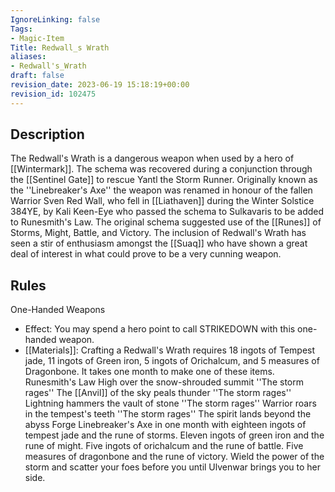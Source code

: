 ```yaml
---
IgnoreLinking: false
Tags:
- Magic-Item
Title: Redwall_s Wrath
aliases:
- Redwall's_Wrath
draft: false
revision_date: 2023-06-19 15:18:19+00:00
revision_id: 102475
---
```


## Description
The Redwall's Wrath is a dangerous weapon when used by a hero of [[Wintermark]]. The schema was recovered during a conjunction through the [[Sentinel Gate]] to rescue Yantl the Storm Runner. Originally known as the ''Linebreaker's Axe'' the weapon was renamed in honour of the fallen Warrior Sven Red Wall, who fell in [[Liathaven]] during the Winter Solstice 384YE, by Kali Keen-Eye who passed the schema to Sulkavaris to be added to Runesmith's Law.
The original schema suggested use of the [[Runes]] of Storms, Might, Battle, and Victory. The inclusion of Redwall's Wrath has seen a stir of enthusiasm amongst the [[Suaq]] who have shown a great deal of interest in what could prove to be a very cunning weapon.
## Rules
One-Handed Weapons
* Effect: You may spend a hero point to call STRIKEDOWN with this one-handed weapon.
* [[Materials]]: Crafting a Redwall's Wrath requires 18 ingots of Tempest jade, 11 ingots of Green iron, 5 ingots of Orichalcum, and 5 measures of Dragonbone. It takes one month to make one of these items.
Runesmith's Law
High over the snow-shrouded summit
''The storm rages''
The [[Anvil]] of the sky peals thunder
''The storm rages''
Lightning hammers the vault of stone
''The storm rages''
Warrior roars in the tempest's teeth
''The storm rages''
The spirit lands beyond the abyss
Forge Linebreaker's Axe in one month with eighteen ingots of tempest jade and the rune of storms. Eleven ingots of green iron and the rune of might. Five ingots of orichalcum and the rune of battle. Five measures of dragonbone and the rune of victory.
Wield the power of the storm and scatter your foes before you until Ulvenwar brings you to her side.